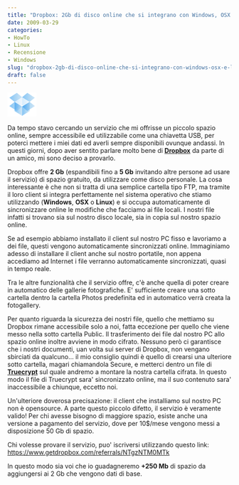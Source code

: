 ```yaml
---
title: "Dropbox: 2Gb di disco online che si integrano con Windows, OSX e Linux"
date: 2009-03-29
categories: 
- HowTo
- Linux
- Recensione
- Windows
slug: "dropbox-2gb-di-disco-online-che-si-integrano-con-windows-osx-e-linux"
draft: false
---
```


![dropbox\_logo](dropbox_logo.png "dropbox_logo")

Da tempo stavo cercando un servizio che mi offrisse un piccolo spazio online, sempre accessibile
ed utilizzabile come una chiavetta USB, per poterci mettere i miei dati
ed averli sempre disponibili ovunque andassi. In questi giorni, dopo
aver sentito parlare molto bene di
[**Dropbox**](https://www.getdropbox.com/referrals/NTgzNTM0MTk) da parte
di un amico, mi sono deciso a provarlo.

Dropbox offre **2 Gb** (espandibili fino a **5 Gb** invitando altre
persone ad usare il servizio) di spazio gratuito, da utilizzare come
disco personale. La cosa interessante è che non si tratta di una
semplice cartella tipo FTP, ma tramite il loro client si integra
perfettamente nel sistema operativo che stiamo utilizzando (**Windows**,
**OSX** o **Linux**) e si occupa automaticamente di sincronizzare online
le modifiche che facciamo ai file locali. I nostri file infatti si
trovano sia sul nostro disco locale, sia in copia sul nostro spazio
online.

Se ad esempio abbiamo installato il client sul nostro PC fisso e
lavoriamo a dei file, questi vengono automaticamente sincronizzati
online. Immaginiamo adesso di installare il client anche sul nostro
portatile, non appena accediamo ad Internet i file verranno
automaticamente sincronizzati, quasi in tempo reale.

Tra le altre funzionalità che il servizio offre, c'è anche quella di
poter creare in automatico delle gallerie fotografiche. E' sufficiente
creare una sotto cartella dentro la cartella Photos predefinita ed in
automatico verrà creata la fotogallery.

Per quanto riguarda la sicurezza dei nostri file, quello che mettiamo su
Dropbox rimane accessibile solo a noi, fatta eccezione per quello che
viene messo nella sotto cartella Public. Il trasferimento dei file dal
nostro PC allo spazio online inoltre avviene in modo cifrato. Nessuno
però ci garantisce che i nostri documenti, uan volta sui server di
Dropbox, non vengano sbirciati da qualcuno... il mio consiglio quindi è
quello di crearsi una ulteriore sotto cartella, magari chiamandola
Secure, e metterci dentro un file di [**Truecrypt**](http://www.truecrypt.org/) sul quale andremo a montare
la nostra cartella cifrata. In questo modo il file di Truecrypt sara'
sincronizzato online, ma il suo contenuto sara' inaccessibile a
chiunque, eccetto noi.

Un'ulteriore doverosa precisazione: il client che installiamo sul nostro
PC non è opensource. A parte questo piccolo difetto, il servizio è
veramente valido! Per chi avesse bisogno di maggiore spazio, esiste
anche una versione a pagamento del servizio, dove per 10\$/mese vengono
messi a disposizione 50 Gb di spazio.

Chi volesse provare il servizio, puo' iscriversi utilizzando questo
link: <https://www.getdropbox.com/referrals/NTgzNTM0MTk>

In questo modo sia voi che io guadagneremo **+250 Mb** di spazio da
aggiungersi ai 2 Gb che vengono dati di base.

